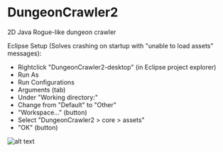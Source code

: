 # DungeonCrawler2
2D Java Rogue-like dungeon crawler

Eclipse Setup (Solves crashing on startup with "unable to load assets" messages):
- Rightclick "DungeonCrawler2-desktop" (in Eclipse project explorer)
- Run As
- Run Configurations
- Arguments (tab)
- Under "Working directory:"
- Change from "Default" to "Other"
- "Workspace..." (button) 
- Select "DungeonCrawler2 > core > assets"
- "OK" (button)

![alt text](https://raw.githubusercontent.com/jaymcole/DungeonCrawler2/screenshots/dungeon_01.png)
